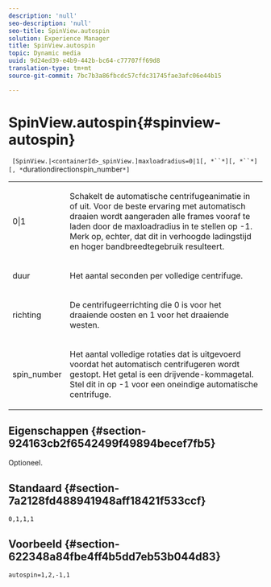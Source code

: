 ```yaml
---
description: 'null'
seo-description: 'null'
seo-title: SpinView.autospin
solution: Experience Manager
title: SpinView.autospin
topic: Dynamic media
uuid: 9d24ed39-e4b9-442b-bc64-c77707ff69d8
translation-type: tm+mt
source-git-commit: 7bc7b3a86fbcdc57cfdc31745fae3afc06e44b15

---
```



# SpinView.autospin{#spinview-autospin}

` [SpinView.|<containerId>_spinView.]maxloadradius=0|1[, *``*][, *``*][, *`durationdirectionspin_number`*]`

<table id="table_49FFD1BC53B846F09A6D214BC8C5C3FE"> 
 <tbody> 
  <tr> 
   <td colname="col1"> <p> <span class="codeph"> 0|1</span> </p> </td> 
   <td colname="col2"> <p> Schakelt de automatische centrifugeanimatie in of uit. Voor de beste ervaring met automatisch draaien wordt aangeraden alle frames vooraf te laden door de <span class="codeph"> maxloadradius</span> in te stellen op <span class="codeph"> -1</span>. Merk op, echter, dat dit in verhoogde ladingstijd en hoger bandbreedtegebruik resulteert. </p> </td> 
  </tr> 
  <tr> 
   <td colname="col1"> <p><span class="codeph"><span class="varname"> duur</span></span> </p> </td> 
   <td colname="col2"> <p> Het aantal seconden per volledige centrifuge. </p> </td> 
  </tr> 
  <tr> 
   <td colname="col1"> <p> <span class="codeph"><span class="varname"> richting</span></span> </p> </td> 
   <td colname="col2"> <p> De centrifugeerrichting die <span class="codeph"> 0</span> is voor het draaiende oosten en <span class="codeph"> 1</span> voor het draaiende westen. </p> </td> 
  </tr> 
  <tr> 
   <td colname="col1"> <p> <span class="codeph"><span class="varname"> spin_number</span></span> </p> </td> 
   <td colname="col2"> <p> Het aantal volledige rotaties dat is uitgevoerd voordat het automatisch centrifugeren wordt gestopt. Het getal is een drijvende-kommagetal. Stel dit in op <span class="codeph"> -1</span> voor een oneindige automatische centrifuge. </p> </td> 
  </tr> 
 </tbody> 
</table>

## Eigenschappen {#section-924163cb2f6542499f49894becef7fb5}

Optioneel.

## Standaard {#section-7a2128fd488941948aff18421f533ccf}

`0,1,1,1`

## Voorbeeld {#section-622348a84fbe4ff4b5dd7eb53b044d83}

`autospin=1,2,-1,1`

